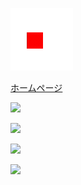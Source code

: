 ![gif](https://github.com/foryzen/foryzen/blob/92e539c8b535d6c5eae74ae95e82acd79c2a7a62/3d.gif)

[ホームページ](https://foryzen.github.io/main/)

![](https://badges.pufler.dev/repos/foryzen)

![](https://badges.pufler.dev/years/foryzen)

![](https://badges.pufler.dev/commits/all/foryzen)

![](https://komarev.com/ghpvc/?username=foryzen)
